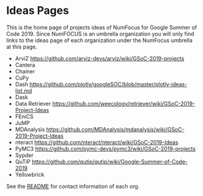 
# Ideas Pages

This is the home page of projects ideas of NumFocus for Google Summer of Code 2019.
Since NumFOCUS is an umbrella organization you will only find links to the ideas
page of each organization under the NumFocus umbrella at this page.


- ArviZ https://github.com/arviz-devs/arviz/wiki/GSoC-2019-projects
- Cantera
- Chainer
- CuPy
- Dash https://github.com/plotly/googleSOC/blob/master/plotly-ideas-list.md
- Dask
- Data Retriever https://github.com/weecology/retriever/wiki/GSoC-2019-Project-Ideas
- FEniCS
- JuMP
- MDAnalysis https://github.com/MDAnalysis/mdanalysis/wiki/GSoC-2019-Project-Ideas
- nteract https://github.com/nteract/nteract/wiki/GSoC-2019-Ideas
- PyMC3 https://github.com/pymc-devs/pymc3/wiki/GSoC-2019-projects
- Sypder 
- QuTiP https://github.com/qutip/qutip/wiki/Google-Summer-of-Code-2019
- Yellowbrick


See the [README](https://github.com/numfocus/gsoc/blob/master/README.md) for contact information of each org.
